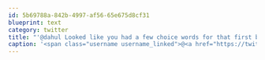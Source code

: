 ```yaml
---
id: 5b69788a-842b-4997-af56-65e675d8cf31
blueprint: text
category: twitter
title: "'@dahul Looked like you had a few choice words for that first bus driver"
caption: '<span class="username username_linked">@<a href="https://twitter.com/dahul" title="Darren Hull (dahul)">dahul</a></span> Looked like you had a few choice words for that first bus driver'
---
```


